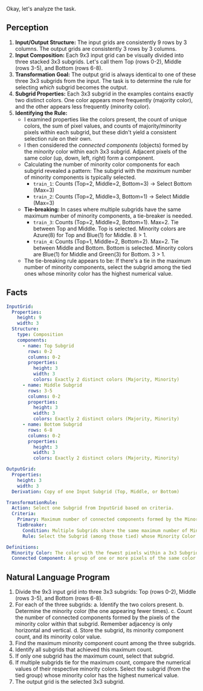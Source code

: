 Okay, let's analyze the task.

## Perception

1.  **Input/Output Structure:** The input grids are consistently 9 rows by 3 columns. The output grids are consistently 3 rows by 3 columns.
2.  **Input Composition:** Each 9x3 input grid can be visually divided into three stacked 3x3 subgrids. Let's call them Top (rows 0-2), Middle (rows 3-5), and Bottom (rows 6-8).
3.  **Transformation Goal:** The output grid is always identical to one of these three 3x3 subgrids from the input. The task is to determine the rule for selecting *which* subgrid becomes the output.
4.  **Subgrid Properties:** Each 3x3 subgrid in the examples contains exactly two distinct colors. One color appears more frequently (majority color), and the other appears less frequently (minority color).
5.  **Identifying the Rule:**
    *   I examined properties like the colors present, the count of unique colors, the sum of pixel values, and counts of majority/minority pixels within each subgrid, but these didn't yield a consistent selection rule on their own.
    *   I then considered the *connected components* (objects) formed by the *minority* color within each 3x3 subgrid. Adjacent pixels of the same color (up, down, left, right) form a component.
    *   Calculating the number of minority color components for each subgrid revealed a pattern: The subgrid with the *maximum* number of minority components is typically selected.
        *   `train_1`: Counts (Top=2, Middle=2, Bottom=3) -> Select Bottom (Max=3)
        *   `train_2`: Counts (Top=2, Middle=3, Bottom=1) -> Select Middle (Max=3)
    *   **Tie-breaking:** In cases where multiple subgrids have the same maximum number of minority components, a tie-breaker is needed.
        *   `train_3`: Counts (Top=2, Middle=2, Bottom=1). Max=2. Tie between Top and Middle. Top is selected. Minority colors are Azure(8) for Top and Blue(1) for Middle. 8 > 1.
        *   `train_4`: Counts (Top=1, Middle=2, Bottom=2). Max=2. Tie between Middle and Bottom. Bottom is selected. Minority colors are Blue(1) for Middle and Green(3) for Bottom. 3 > 1.
    *   The tie-breaking rule appears to be: If there's a tie in the maximum number of minority components, select the subgrid among the tied ones whose minority color has the highest numerical value.

## Facts


```yaml
InputGrid:
  Properties:
    height: 9
    width: 3
  Structure:
    type: Composition
    components:
      - name: Top Subgrid
        rows: 0-2
        columns: 0-2
        properties:
          height: 3
          width: 3
          colors: Exactly 2 distinct colors (Majority, Minority)
      - name: Middle Subgrid
        rows: 3-5
        columns: 0-2
        properties:
          height: 3
          width: 3
          colors: Exactly 2 distinct colors (Majority, Minority)
      - name: Bottom Subgrid
        rows: 6-8
        columns: 0-2
        properties:
          height: 3
          width: 3
          colors: Exactly 2 distinct colors (Majority, Minority)

OutputGrid:
  Properties:
    height: 3
    width: 3
  Derivation: Copy of one Input Subgrid (Top, Middle, or Bottom)

TransformationRule:
  Action: Select one Subgrid from InputGrid based on criteria.
  Criteria:
    Primary: Maximum number of connected components formed by the Minority Color within the Subgrid.
    TieBreaker:
      Condition: Multiple Subgrids share the same maximum number of Minority Color components.
      Rule: Select the Subgrid (among those tied) whose Minority Color has the highest numerical value.

Definitions:
  Minority Color: The color with the fewest pixels within a 3x3 Subgrid.
  Connected Component: A group of one or more pixels of the same color where each pixel is adjacent (horizontally or vertically) to at least one other pixel in the group.
```


## Natural Language Program

1.  Divide the 9x3 input grid into three 3x3 subgrids: Top (rows 0-2), Middle (rows 3-5), and Bottom (rows 6-8).
2.  For each of the three subgrids:
    a.  Identify the two colors present.
    b.  Determine the minority color (the one appearing fewer times).
    c.  Count the number of connected components formed by the pixels of the minority color within that subgrid. Remember adjacency is only horizontal and vertical.
    d.  Store the subgrid, its minority component count, and its minority color value.
3.  Find the maximum minority component count among the three subgrids.
4.  Identify all subgrids that achieved this maximum count.
5.  If only one subgrid has the maximum count, select that subgrid.
6.  If multiple subgrids tie for the maximum count, compare the numerical values of their respective minority colors. Select the subgrid (from the tied group) whose minority color has the highest numerical value.
7.  The output grid is the selected 3x3 subgrid.